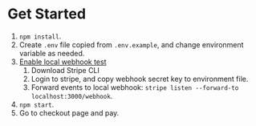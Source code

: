 # Get Started

1. `npm install`.
2. Create `.env` file copied from `.env.example`, and change environment variable as needed.
3. [Enable local webhook test](https://docs.stripe.com/webhooks/quickstart#download)
   1. Download Stripe CLI
   2. Login to stripe, and copy webhook secret key to environment file.
   3. Forward events to local webhook: `stripe listen --forward-to localhost:3000/webhook`.
4. `npm start`.
5. Go to checkout page and pay.

